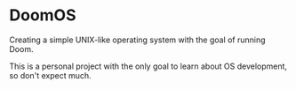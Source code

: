 DoomOS
======

Creating a simple UNIX-like operating system with the goal of running Doom.

This is a personal project with the only goal to learn about OS development, so don't expect much.
